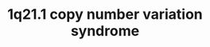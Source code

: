 ---
annotations:
- type: Disease Ontology
  value: chromosomal disease
- type: Disease Ontology
  value: bipolar disorder
- type: Disease Ontology
  value: major depressive disorder
- type: Disease Ontology
  value: chromosome 1q21.1 deletion syndrome
- type: Disease Ontology
  value: schizophrenia
- type: Pathway Ontology
  value: inborn error of metabolism pathway
- type: Pathway Ontology
  value: congenital disease pathway
- type: Disease Ontology
  value: chromosome 1q21.1 duplication syndrome
authors:
- Fehrhart
- Egonw
- Marvin M2
- DeSl
description: '1q21.1 copy number variation (deletion or duplication) syndromes are
  known for a highly variable phenotype especially concerning psychiatric problems.
  The genes on the red DNA strand represents the deleted, or duplicated, region. The
  downstream effects and interaction partners of the different genes are shown according
  to available knowledge. The breakpoints (chr1:146,527,987-147,394,444, GRCh37/hg19)
  are defined as given in  Kendall et al. 2017: http://dx.doi.org/10.1016/j.biopsych.2016.08.014.'
last-edited: 2021-03-11
organisms:
- Homo sapiens
redirect_from:
- /index.php/Pathway:WP4905
- /instance/WP4905
schema-jsonld:
- '@context': https://schema.org/
  '@id': https://wikipathways.github.io/pathways/WP4905.html
  '@type': Dataset
  creator:
    '@type': Organization
    name: WikiPathways
  description: '1q21.1 copy number variation (deletion or duplication) syndromes are
    known for a highly variable phenotype especially concerning psychiatric problems.
    The genes on the red DNA strand represents the deleted, or duplicated, region.
    The downstream effects and interaction partners of the different genes are shown
    according to available knowledge. The breakpoints (chr1:146,527,987-147,394,444,
    GRCh37/hg19) are defined as given in  Kendall et al. 2017: http://dx.doi.org/10.1016/j.biopsych.2016.08.014.'
  keywords:
  - RPL7AP15
  - TJP2
  - 1-(9Z-octadecenoyl)-sn-glycero-3-phosphate
  - TJP1
  - NBPF13P
  - 1-(9Z-octadecenoyl)-sn-glycerol
  - Phosphate
  - KIRREL1
  - PRKAB1
  - phosphate monoesters
  - DNA
  - PRKAG1
  - PRKAG3
  - PRKAB2
  - ACP6
  - OR13Z1P
  - OR13Z2P
  - AMELX
  - LINC00624
  - PFN1P8
  - F11R
  - Base Excision Repair
  - an alcohol
  - AFDN
  - CCT8P1
  - FMO5
  - TJP3
  - GJA8
  - PYGO1
  - RNU1-151P
  - RN7SL261P
  - PRKAG2
  - PRKAA1
  - ADP
  - N,N-dimethylaniline N-oxide
  - Fatty acid b-oxidation
  - PYGO2
  - GJA1
  - OCLN
  - RNVU1-8
  - CTNNB1
  - AMP
  - PRKAA2
  - GJA5
  - Heart development
  - CHD1L
  - NBPF12
  - BCL9
  - N,N-dimethylaniline
  - WNT signaling pathway
  - OR13Z3P
  - Colon cancer
  - GJA3
  - PDIA3P1
  license: CC0
  name: 1q21.1 copy number variation syndrome
seo: CreativeWork
title: 1q21.1 copy number variation syndrome
wpid: WP4905
---